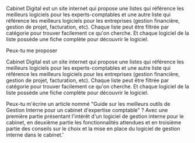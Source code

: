 Cabinet Digital est un site internet qui propose une listes qui référence les meilleurs logiciels pour les experts-comptables et une autre liste qui référence les meilleurs logiciels pour les entreprises (gestion financière, gestion de projet, facturation, etc).
Chaque liste peut être filtrée par catégorie pour trouver facilement ce qu'on cherche.
Et chaque logiciel de la liste possède une fiche complète pour découvrir le logiciel.

Peux-tu me proposer

Cabinet Digital est un site internet qui propose une listes qui référence les meilleurs logiciels pour les experts-comptables et une autre liste qui référence les meilleurs logiciels pour les entreprises (gestion financière, gestion de projet, facturation, etc).
Chaque liste peut être filtrée par catégorie pour trouver facilement ce qu'on cherche.
Et chaque logiciel de la liste possède une fiche complète pour découvrir le logiciel.

Peux-tu m'écrire un article nommé "Guide sur les meilleurs outils de Gestion Interne pour un cabinet d'expertise comptable" ? Avec une première partie présentant l'intérêt d'un logiciel de gestion interne pour le cabinet, en deuxième partie les fonctionnalités attendues et en troisième partie des conseils sur le choix et la mise en place du logiciel de gestion interne dans le cabinet.'